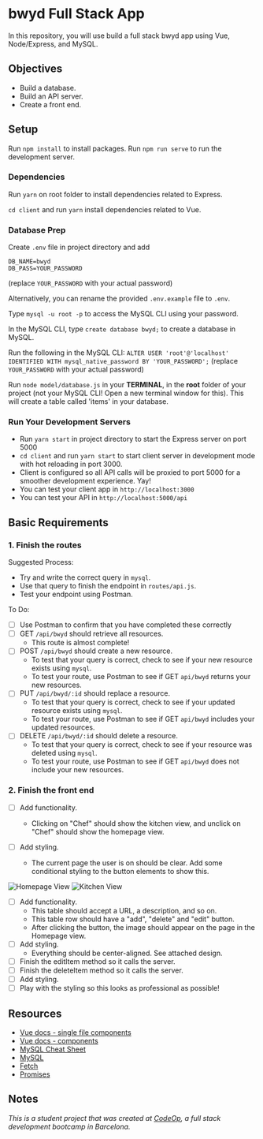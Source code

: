 # bwyd Full Stack App

In this repository, you will use build a full stack bwyd app using Vue, Node/Express, and MySQL.

## Objectives

- Build a database.
- Build an API server.
- Create a front end.

## Setup

Run `npm install` to install packages.
Run `npm run serve` to run the development server.

### Dependencies

Run `yarn` on root folder to install dependencies related to Express.

`cd client` and run `yarn` install dependencies related to Vue.


### Database Prep

Create `.env` file in project directory and add

```
DB_NAME=bwyd
DB_PASS=YOUR_PASSWORD
```

(replace `YOUR_PASSWORD` with your actual password)

Alternatively, you can rename the provided `.env.example` file to `.env`.

Type `mysql -u root -p` to access the MySQL CLI using your password.

In the MySQL CLI, type `create database bwyd;` to create a database in MySQL.

Run the following in the MySQL CLI: `ALTER USER 'root'@'localhost' IDENTIFIED WITH mysql_native_password BY 'YOUR_PASSWORD';` (replace `YOUR_PASSWORD` with your actual password)

Run `node model/database.js` in your **TERMINAL**, in the **root** folder of your project (not your MySQL CLI! Open a new terminal window for this). This will create a table called 'items' in your database.

### Run Your Development Servers

- Run `yarn start` in project directory to start the Express server on port 5000
- `cd client` and run `yarn start` to start client server in development mode with hot reloading in port 3000.
- Client is configured so all API calls will be proxied to port 5000 for a smoother development experience. Yay!
- You can test your client app in `http://localhost:3000`
- You can test your API in `http://localhost:5000/api`

## Basic Requirements

### 1. Finish the routes

Suggested Process:

- Try and write the correct query in `mysql`.
- Use that query to finish the endpoint in `routes/api.js`.
- Test your endpoint using Postman.

To Do:

- [ ] Use Postman to confirm that you have completed these correctly
- [ ] GET `/api/bwyd` should retrieve all resources.
  - This route is almost complete!
- [ ] POST `/api/bwyd` should create a new resource.
  - To test that your query is correct, check to see if your new resource exists using `mysql`.
  - To test your route, use Postman to see if GET `api/bwyd` returns your new resources.
- [ ] PUT `/api/bwyd/:id` should replace a resource.
  - To test that your query is correct, check to see if your updated resource exists using `mysql`.
  - To test your route, use Postman to see if GET `api/bwyd` includes your updated resources.
- [ ] DELETE `/api/bwyd/:id` should delete a resource.
  - To test that your query is correct, check to see if your resource was deleted using `mysql`.
  - To test your route, use Postman to see if GET `api/bwyd` does not include your new resources.

### 2. Finish the front end

- [ ] Add functionality.
  - Clicking on "Chef" should show the kitchen view, and unclick on "Chef" should show the homepage view.

- [ ] Add styling.
  - The current page the user is on should be clear. Add some conditional styling to the button elements to show this.

![Homepage View](support/homepage_view.png)
![Kitchen View](support/kitchen_view.png)


- [ ] Add functionality.
  - This table should accept a URL, a description, and so on.
  - This table row should have a "add", "delete" and "edit" button.
  - After clicking the button, the image should appear on the page in the Homepage view.
- [ ] Add styling.
  - Everything should be center-aligned. See attached design.
- [ ] Finish the editItem method so it calls the server.
- [ ] Finish the deleteItem method so it calls the server.
- [ ] Add styling.
- [ ] Play with the styling so this looks as professional as possible!

## Resources

- [Vue docs - single file components](https://vuejs.org/v2/guide/single-file-components.html)
- [Vue docs - components](https://vuejs.org/v2/guide/components.html)
- [MySQL Cheat Sheet](http://www.mysqltutorial.org/mysql-cheat-sheet.aspx)
- [MySQL](https://dev.mysql.com/doc/refman/8.0/en/database-use.html)
- [Fetch](https://developer.mozilla.org/en-US/docs/Web/API/Fetch_API/Using_Fetch)
- [Promises](https://developer.mozilla.org/en-US/docs/Web/JavaScript/Reference/Global_Objects/Promise)

## Notes

_This is a student project that was created at [CodeOp](http://CodeOp.tech), a full stack development bootcamp in Barcelona._
